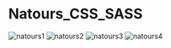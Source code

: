 # Natours_CSS_SASS
![natours1](https://user-images.githubusercontent.com/89273258/222612808-ae79a7e8-7953-4eb0-9f02-c9a4866b9e6a.gif)
![natours2](https://user-images.githubusercontent.com/89273258/222612813-c392ee4e-4f02-45bd-9d3f-1c14e2e0dace.gif)
![natours3](https://user-images.githubusercontent.com/89273258/222612821-8394cd6c-175b-4d1d-a44f-e5bf14537159.gif)
![natours4](https://user-images.githubusercontent.com/89273258/222612830-b5f323b2-0dba-4631-9b79-d76fbc9df9fd.gif)
